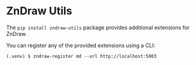 # ZnDraw Utils

The `pip install zndraw-utils` package provides additional extensions for ZnDraw.

You can register any of the provided extensions using a CLI:

```console
(.venv) $ zndraw-register md --url http://localhost:5003
```
